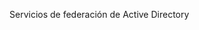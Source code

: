 <Token xmlns:xlink="http://www.w3.org/1999/xlink">Servicios de federación de Active Directory</Token>

<!--HONumber=Mar16_HO1-->


